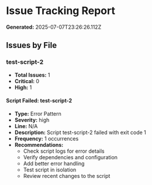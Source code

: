 # Issue Tracking Report

**Generated:** 2025-07-07T23:26:26.112Z

## Issues by File

### test-script-2
- **Total Issues:** 1
- **Critical:** 0
- **High:** 1

#### Script Failed: test-script-2
- **Type:** Error Pattern
- **Severity:** high
- **Line:** N/A
- **Description:** Script test-script-2 failed with exit code 1
- **Frequency:** 1 occurrences
- **Recommendations:**
  - Check script logs for error details
  - Verify dependencies and configuration
  - Add better error handling
  - Test script in isolation
  - Review recent changes to the script

